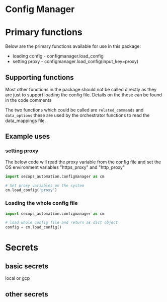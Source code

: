 # Config Manager


# Primary functions

Below are the primary functions available for use in this package:

- loading config - configmanager.load_config
- setting proxy - configmanager.load_config(input_key=proxy)

## Supporting functions

Most other functions in the package should not be called directly as they are just to support loading the config file. Details on the these can be found in the code comments

The two functions which could be called are `related_commands` and `data_options` these are used by the orchestrator functions to read the data_mappings file.

##  Example uses

### setting proxy
The below code will read the proxy variable from the config file and set the OS environment variables "https_proxy" and "http_proxy"

```python
import secops_automation.configmanager as cm

# Set proxy variables on the system
cm.load_config('proxy')

```

### Loading the whole config file

```python
import secops_automation.configmanager as cm

# load whole config file and return as dict object
config = cm.load_config()

```

# Secrets



## basic secrets

local or gcp

## other secrets

